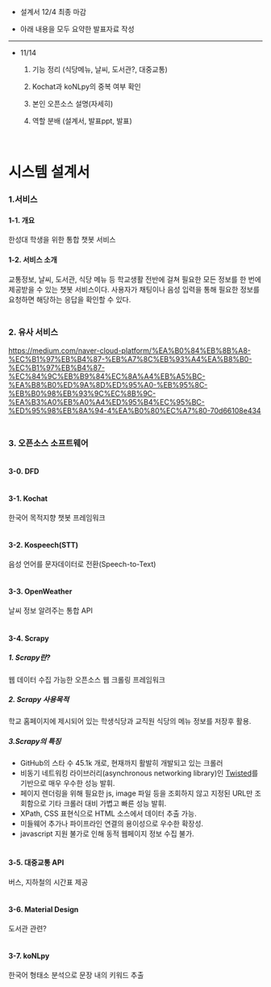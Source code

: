 * 설계서 12/4 최종 마감

* 아래 내용을 모두 요약한 발표자료 작성

<hr>

* 11/14

  1. 기능 정리 (식당메뉴, 날씨, 도서관?, 대중교통)
  2. Kochat과 koNLpy의 중복 여부 확인
  3. 본인 오픈소스 설명(자세히)

  3. 역할 분배 (설계서, 발표ppt, 발표)





</br>

# 시스템 설계서

### 1.서비스

#### 1-1. 개요

한성대 학생을 위한 통합 챗봇 서비스

#### 1-2. 서비스 소개

교통정보, 날씨, 도서관, 식당 메뉴 등 학교생활 전반에 걸쳐 필요한 모든 정보를 한 번에 제공받을 수 있는 챗봇 서비스이다. 사용자가 채팅이나 음성 입력을 통해 필요한 정보를 요청하면 해당하는 응답을 확인할 수 있다.





### </br>2. 유사 서비스

https://medium.com/naver-cloud-platform/%EA%B0%84%EB%8B%A8-%EC%B1%97%EB%B4%87-%EB%A7%8C%EB%93%A4%EA%B8%B0-%EC%B1%97%EB%B4%87-%EC%84%9C%EB%B9%84%EC%8A%A4%EB%A5%BC-%EA%B8%B0%ED%9A%8D%ED%95%A0-%EB%95%8C-%EB%B0%98%EB%93%9C%EC%8B%9C-%EA%B3%A0%EB%A0%A4%ED%95%B4%EC%95%BC-%ED%95%98%EB%8A%94-4%EA%B0%80%EC%A7%80-70d66108e434





### </br>3. 오픈소스 소프트웨어

#### </br>3-0. DFD





#### </br>3-1. Kochat

한국어 목적지향 챗봇 프레임워크





#### </br>3-2. Kospeech(STT)

음성 언어를 문자데이터로 전환(Speech-to-Text)





#### </br>3-3. OpenWeather

날씨 정보 알려주는 통합 API



#### </br>3-4. Scrapy

##### 1. Scrapy란?

웹 데이터 수집 가능한 오픈소스 웹 크롤링 프레임워크

##### 2. Scrapy 사용목적

학교 홈페이지에 제시되어 있는 학생식당과 교직원 식당의 메뉴 정보를 저장후 활용.

##### 3.Scrapy의 특징

* GitHub의 스타 수 45.1k 개로, 현재까지 활발히 개발되고 있는 크롤러
* 비동기 네트워킹 라이브러리(asynchronous networking library)인 [Twisted](https://twistedmatrix.com/trac/)를 기반으로 매우 우수한 성능 발휘.
* 페이지 렌더링을 위해 필요한 js, image 파일 등을 조회하지 않고 지정된 URL만 조회함으로 기타 크롤러 대비 가볍고 빠른 성능 발휘.
* XPath, CSS 표현식으로 HTML 소스에서 데이터 추출 가능.
* 미들웨어 추가나 파이프라인 연결의 용이성으로 우수한 확장성.
* javascript 지원 불가로 인해 동적 웹페이지 정보 수집 불가.





#### </br>3-5. 대중교통 API

버스, 지하철의 시간표 제공





#### </br>3-6. Material Design

도서관 관련?





#### </br>3-7. koNLpy

한국어 형태소 분석으로  문장 내의 키워드 추출



